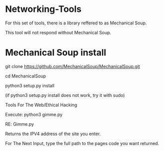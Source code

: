 # Networking-Tools

For this set of tools, there is a library reffered to as Mechanical Soup.

This tool will not respond without Mechanical Soup.

# Mechanical Soup install

git clone https://github.com/MechanicalSoup/MechanicalSoup.git

cd MechanicalSoup

python3 setup.py install

(if python3 setup.py install does not work, try it with sudo)

Tools For The Web/Ethical Hacking

Execute: python3 gimme.py

RE: Gimme.py

Returns the IPV4 address of the site you enter.

For The Next Input, type the full path to the pages code you want returned.

